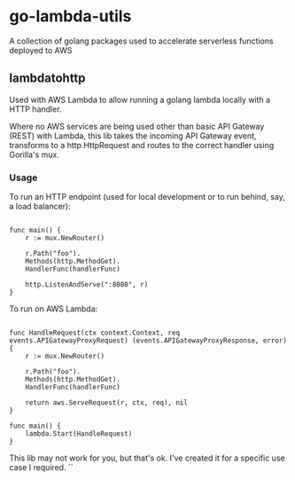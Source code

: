 # go-lambda-utils

A collection of golang packages used to accelerate serverless functions deployed to AWS 

## lambdatohttp

Used with AWS Lambda to allow running a golang lambda locally with a HTTP handler.

Where no AWS services are being used other than basic API Gateway (REST) with Lambda, this lib takes the incoming API 
Gateway event, transforms to a http.HttpRequest and routes to the correct handler using Gorilla's mux.

### Usage

To run an HTTP endpoint (used for local development or to run behind, say, a load balancer):

```golang

func main() {
    r := mux.NewRouter()
    
    r.Path("foo").
    Methods(http.MethodGet).
    HandlerFunc(handlerFunc)

	http.ListenAndServe(":8080", r)
}

```

To run on AWS Lambda:

```golang

func HandleRequest(ctx context.Context, req events.APIGatewayProxyRequest) (events.APIGatewayProxyResponse, error) {
    r := mux.NewRouter()
    
    r.Path("foo").
    Methods(http.MethodGet).
    HandlerFunc(handlerFunc)
    
    return aws.ServeRequest(r, ctx, req), nil
}

func main() {
    lambda.Start(HandleRequest)
}

```

This lib may not work for you, but that's ok. I've created it for a specific use case I required.
``